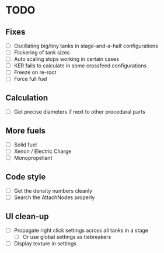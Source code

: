 # TODO

## Fixes

- [ ] Oscillating big/tiny tanks in stage-and-a-half configurations
- [ ] Flickering of tank sizes
- [ ] Auto scaling stops working in certain cases
- [ ] KER fails to calculate in some crossfeed configurations
- [ ] Freeze on re-root
- [ ] Force full fuel

## Calculation

- [ ] Get precise diameters if next to other procedural parts

## More fuels

- [ ] Solid fuel
- [ ] Xenon / Electric Charge
- [ ] Monopropellant

## Code style

- [ ] Get the density numbers cleanly
- [ ] Search the AttachNodes properly

## UI clean-up

- [ ] Propagate right click settings across all tanks in a stage
  - [ ] Or use global settings as tiebreakers
- [ ] Display texture in settings
